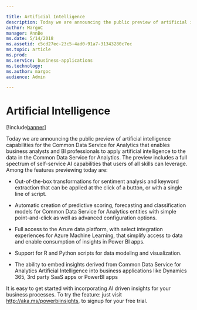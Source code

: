 ```yaml
---

title: Artificial Intelligence
description: Today we are announcing the public preview of artificial intelligence capabilities for the Common Data Service for Analytics that enables business analysts and BI professionals to apply artificial intelligence to the data in the Common Data Service for Analytics.
author: MargoC
manager: AnnBe
ms.date: 5/14/2018
ms.assetid: c5cd27ec-23c5-4ad0-91a7-31343280c7ec
ms.topic: article
ms.prod: 
ms.service: business-applications
ms.technology: 
ms.author: margoc
audience: Admin

---
```

#  Artificial Intelligence


[!include[banner](../../../includes/banner.md)]

Today we are announcing the public preview of artificial intelligence
capabilities for the Common Data Service for Analytics that enables business
analysts and BI professionals to apply artificial intelligence to the data in
the Common Data Service for Analytics. The preview includes a full spectrum of
self-service AI capabilities that users of all skills can leverage. Among the
features previewing today are:

-   Out-of-the-box transformations for sentiment analysis and keyword extraction
    that can be applied at the click of a button, or with a single line of
    script.

-   Automatic creation of predictive scoring, forecasting and classification
    models for Common Data Service for Analytics entities with simple
    point-and-click as well as advanced configuration options.

-   Full access to the Azure data platform, with select integration experiences
    for Azure Machine Learning, that simplify access to data and enable
    consumption of insights in Power BI apps.

-   Support for R and Python scripts for data modeling and visualization.

-   The ability to embed insights derived from Common Data Service for Analytics
    Artificial Intelligence into business applications like Dynamics 365, 3rd
    party SaaS apps or PowerBI apps

It is easy to get started with incorporating AI driven insights for your
business processes. To try the feature: just visit
<http://aka.ms/powerbiinsights>, to signup for your free trial.
